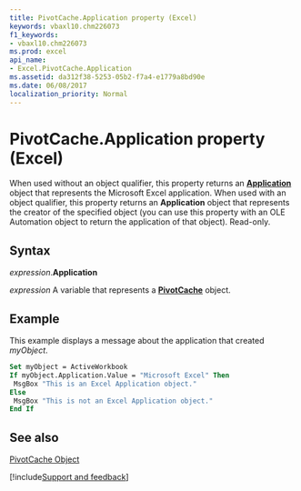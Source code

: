 ```yaml
---
title: PivotCache.Application property (Excel)
keywords: vbaxl10.chm226073
f1_keywords:
- vbaxl10.chm226073
ms.prod: excel
api_name:
- Excel.PivotCache.Application
ms.assetid: da312f38-5253-05b2-f7a4-e1779a8bd90e
ms.date: 06/08/2017
localization_priority: Normal
---
```



# PivotCache.Application property (Excel)

When used without an object qualifier, this property returns an  **[Application](Excel.Application(object).md)** object that represents the Microsoft Excel application. When used with an object qualifier, this property returns an **Application** object that represents the creator of the specified object (you can use this property with an OLE Automation object to return the application of that object). Read-only.


## Syntax

_expression_.**Application**

_expression_ A variable that represents a **[PivotCache](Excel.PivotCache.md)** object.


## Example

This example displays a message about the application that created _myObject_.


```vb
Set myObject = ActiveWorkbook 
If myObject.Application.Value = "Microsoft Excel" Then 
 MsgBox "This is an Excel Application object." 
Else 
 MsgBox "This is not an Excel Application object." 
End If
```


## See also


[PivotCache Object](Excel.PivotCache.md)

[!include[Support and feedback](~/includes/feedback-boilerplate.md)]